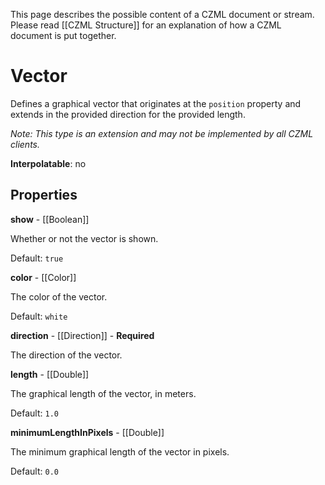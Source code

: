 This page describes the possible content of a CZML document or stream. Please read [[CZML Structure]] for an explanation of how a CZML document is put together.

# Vector

Defines a graphical vector that originates at the `position` property and extends in the provided direction for the provided length.

_Note: This type is an extension and may not be implemented by all CZML clients._

**Interpolatable**: no

## Properties

**show** - [[Boolean]]

Whether or not the vector is shown.

Default: `true`


**color** - [[Color]]

The color of the vector.

Default: `white`


**direction** - [[Direction]] - **Required**

The direction of the vector.


**length** - [[Double]]

The graphical length of the vector, in meters.

Default: `1.0`


**minimumLengthInPixels** - [[Double]]

The minimum graphical length of the vector in pixels.

Default: `0.0`


